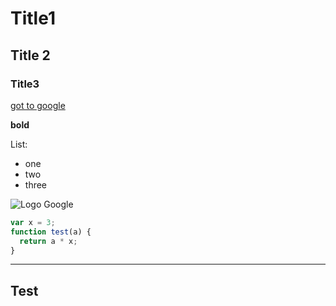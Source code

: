 # Title1
## Title 2
### Title3

[got to google](http://www.google.es)

**bold**

List:

* one
* two
* three


![Logo Google](https://www.google.es/images/srpr/logo11w.png)

```javascript
var x = 3;
function test(a) {
  return a * x;
}
```

-------------------------------
Test
-------------------------------
